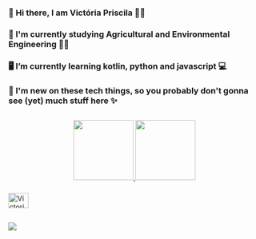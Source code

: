### 🌻 Hi there, I am Victória Priscila 👩‍🦱  
### 📓 I'm currently studying Agricultural and Environmental Engineering 👩‍🎓
### 🖥️ I’m currently learning kotlin, python and javascript 💻
### 🌱 I'm new on these tech things, so you probably don't gonna see (yet) much stuff here ✨

##
<div align="center">
  <a href="https://github.com/victoriapriscila28">
  <img height="120em" src="https://github-readme-stats.vercel.app/api?username=victoriapriscila28&show_icons=false&theme=dracula&include_all_commits=true&count_private=true"/>
    
  <img height="120em" src="https://github-readme-stats.vercel.app/api/top-langs/?username=victoriapriscila28&layout=compact&langs_count=7&theme=dracula"/>
</div>
  
   ###
  
  <img align="center" alt="Victoria-Kotlin" height="30" width="40" src="https://cdn.jsdelivr.net/gh/devicons/devicon/icons/kotlin/kotlin-original.svg" />
 
  ##
  <a href="https://instagram.com/victoriapriscila_28" target="_blank"><img src="https://img.shields.io/badge/-Instagram-%23E4405F?style=for-the-badge&logo=instagram&logoColor=white" target="_blank"></a>
  


  

  
 
